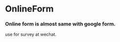 # OnlineForm

<h3>Online form is almost same with google form.</h3>
<p>use for survey at wechat.</p>
